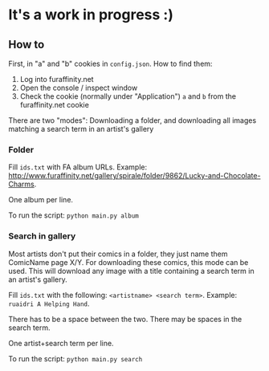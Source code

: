 # It's a work in progress :)

## How to
First, in "a" and "b" cookies in `config.json`. How to find them:
1. Log into furaffinity.net
2. Open the console / inspect window
3. Check the cookie (normally under "Application") `a` and `b` from the furaffinity.net cookie


There are two "modes": Downloading a folder, and downloading all images matching a search term in an artist's gallery

### Folder
Fill `ids.txt` with FA album URLs. Example: http://www.furaffinity.net/gallery/spirale/folder/9862/Lucky-and-Chocolate-Charms.

One album per line.

To run the script: `python main.py album`

### Search in gallery
Most artists don't put their comics in a folder, they just name them ComicName page X/Y. For downloading these comics, this mode can be used. This will download any image with a title containing a search term in an artist's gallery.

Fill `ids.txt` with the following: `<artistname> <search term>`. Example: `ruaidri A Helping Hand`.

There has to be a space between the two. There may be spaces in the search term.

One artist+search term per line.

To run the script: `python main.py search`
